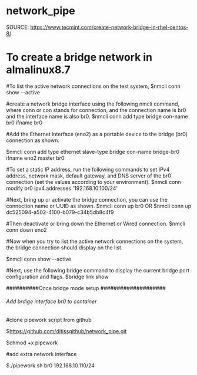 # network_pipe
SOURCE: https://www.tecmint.com/create-network-bridge-in-rhel-centos-8/
# To create a bridge network in almalinux8.7
 
 #To list the active network connections on the test system,
 $nmcli conn show --active
 
 #create a network bridge interface using the following nmcli command, where conn or con stands for connection,
 and the connection name is br0 and the interface name is also br0.
 $nmcli conn add type bridge con-name br0 ifname br0
 
 #Add the Ethernet interface (eno2) as a portable device to the bridge (br0) connection as shown.
 
 $nmcli conn add type ethernet slave-type bridge con-name bridge-br0 ifname eno2 master br0
  
 
 #To set a static IP address, run the following commands to set IPv4 address, network mask, default gateway, 
 and DNS server of the br0 connection (set the values according to your environment).
 $nmcli conn modify br0 ipv4.addresses '192.168.10.100/24'
 
 #Next, bring up or activate the bridge connection, you can use the connection name or UUID as shown.
  $nmcli conn up br0
OR
  $nmcli conn up dc525094-a502-4100-b079-c34b5db8c4f9
 
 #Then deactivate or bring down the Ethernet or Wired connection.
 $nmcli conn down eno2
 
 
 #Now when you try to list the active network connections on the system, the bridge connection should display on the list.
 
 $nmcli conn show  --active
 
 #Next, use the following bridge command to display the current bridge port configuration and flags.
  $bridge link show
  
##########Once bridge mode setup ####################

###### Add brdige interface br0 to container ######

#clone pipework script from github

$https://github.com/ditissgithub/network_pipe.git

$chmod +x pipework

#add extra network interface

$./pipework.sh br0 <container id> 192.168.10.110/24
